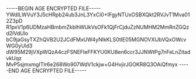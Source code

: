 -----BEGIN AGE ENCRYPTED FILE-----
YWdlLWVuY3J5cHRpb24ub3JnL3YxCi0+IFgyNTUxOSBXQkt2RVJvT1Mva012Z3pD
R1pxV1p6UDMzaHBmbmZkblhWUkVsOFk1QjFrCjduZzNUMHM2MmRnZGQzd2lVdUlo
bC9jaGsyTXZhQVB2U2JCdFMxUW4yNlkKLS0tIE05MGNOVXlJbVQxOWcvWG0yUld3
dW95M29jVXpWQzA4czFSNEFleFFKYU0KU8en6ccr3JJNWtPg7nFeLnZitadvkUqz
MvP5sjmxmgITIr6e268Wo907WdV1ckjw+G4HvjirJGOKR8Q3OAiQfmyx
-----END AGE ENCRYPTED FILE-----

